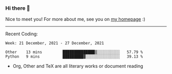 ### Hi there 👋

Nice to meet you! For more about me, see you on [my homepage](https://jiayipan.me) :)

---

Recent Coding:
<!--START_SECTION:waka-->
```text
Week: 21 December, 2021 - 27 December, 2021

Other    13 mins         ██████████████▒░░░░░░░░░░   57.79 % 
Python   9 mins          █████████▓░░░░░░░░░░░░░░░   39.13 % 
```
<!--END_SECTION:waka-->
- Org, Other and TeX are all literary works or document reading
